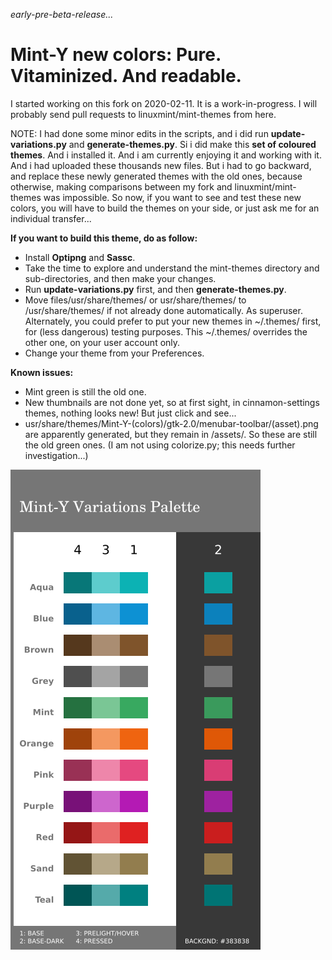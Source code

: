*early-pre-beta-release...*
# Mint-Y new colors: Pure. Vitaminized. And readable.

I started working on this fork on 2020-02-11. It is a work-in-progress. I will probably send pull requests to linuxmint/mint-themes from here.

NOTE: I had done some minor edits in the scripts, and i did run **update-variations.py** and **generate-themes.py**. Si i did make this **set of coloured themes**. And i installed it. And i am currently enjoying it and working with it. And i had uploaded these thousands new files. But i had to go backward, and replace these newly generated themes with the old ones, because otherwise, making comparisons between my fork and linuxmint/mint-themes was impossible. So now, if you want to see and test these new colors, you will have to build the themes on your side, or just ask me for an individual transfer...

**If you want to build this theme, do as follow:**

  * Install **Optipng** and **Sassc**.
  * Take the time to explore and understand the mint-themes directory and sub-directories, and then make your changes.
  * Run **update-variations.py** first, and then **generate-themes.py**.
  * Move files/usr/share/themes/ or usr/share/themes/ to /usr/share/themes/ if not already done automatically. As superuser. Alternately, you could prefer to put your new themes in ~/.themes/ first, for (less dangerous) testing purposes. This ~/.themes/ overrides the other one, on your user account only.
  * Change your theme from your Preferences.

**Known issues:**

  * Mint green is still the old one.
  * New thumbnails are not done yet, so at first sight, in cinnamon-settings themes, nothing looks new! But just click and see...
  * usr/share/themes/Mint-Y-(colors)/gtk-2.0/menubar-toolbar/(asset).png are apparently generated, but they remain in /assets/. So these are still the old green ones. (I am not using colorize.py; this needs further investigation...)

![Mint-Y-Variations-Pal-1a-10-LR.png preview](Mint-Y-Colors/Mint-Y-Variations-Pal-1a-10-LR.png)
